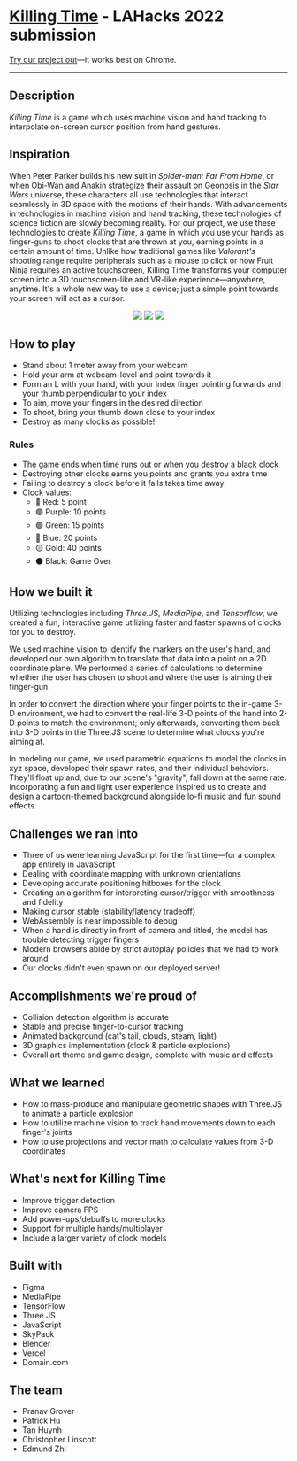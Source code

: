 # [Killing Time](https://www.killingtime.tech/) - LAHacks 2022 submission

[Try our project out](https://www.killingtime.tech/)—it works best on Chrome.

----

## Description

*Killing Time* is a game which uses machine vision and hand tracking to interpolate on-screen cursor position from hand gestures.

## Inspiration

When Peter Parker builds his new suit in *Spider-man: Far From Home*, or when Obi-Wan and Anakin strategize their assault on Geonosis in the *Star Wars* universe, these characters all use technologies that interact seamlessly in 3D space with the motions of their hands. With advancements in technologies in machine vision and hand tracking, these technologies of science fiction are slowly becoming reality. For our project, we use these technologies to create *Killing Time*, a game in which you use your hands as finger-guns to shoot clocks that are thrown at you, earning points in a certain amount of time. Unlike how traditional games like *Valorant's* shooting range require peripherals such as a mouse to click or how Fruit Ninja requires an active touchscreen, Killing Time transforms your computer screen into a 3D touchscreen-like and VR-like experience—anywhere, anytime. It's a whole new way to use a device; just a simple point towards your screen will act as a cursor.


<p style="text-align: center;">
<img src="https://github.com/zeroclutch/killingtime/blob/main/images/Background.png">
<img src="https://raw.githubusercontent.com/zeroclutch/killingtime/main/images/Poster%20(1).png">
<img src="https://raw.githubusercontent.com/zeroclutch/killingtime/main/images/clock.png">
</p>

## How to play

* Stand about 1 meter away from your webcam
* Hold your arm at webcam-level and point towards it
* Form an L with your hand, with your index finger pointing forwards and your thumb perpendicular to your index
* To aim, move your fingers in the desired direction
* To shoot, bring your thumb down close to your index
* Destroy as many clocks as possible!

### Rules
* The game ends when time runs out or when you destroy a black clock
* Destroying other clocks earns you points and grants you extra time
* Failing to destroy a clock before it falls takes time away
* Clock values:
    * 🔴 Red: 5 point
    * 🟣 Purple: 10 points
    * 🟢 Green: 15 points
    * 🔵 Blue: 20 points
    * 🟡 Gold: 40 points
    * ⚫️ Black: Game Over

## How we built it

Utilizing technologies including *Three.JS*, *MediaPipe*, and *Tensorflow*, we created a fun, interactive game utilizing faster and faster spawns of clocks for you to destroy.

We used machine vision to identify the markers on the user's hand, and developed our own algorithm to translate that data into a point on a 2D coordinate plane. We performed a series of calculations to determine whether the user has chosen to shoot and where the user is aiming their finger-gun.

In order to convert the direction where your finger points to the in-game 3-D environment, we had to convert the real-life 3-D points of the hand into 2-D points to match the environment; only afterwards, converting them back into 3-D points in the Three.JS scene to determine what clocks you're aiming at.

In modeling our game, we used parametric equations to model the clocks in xyz space, developed their spawn rates, and their individual behaviors. They'll float up and, due to our scene's "gravity", fall down at the same rate. Incorporating a fun and light user experience inspired us to create and design a cartoon-themed background alongside lo-fi music and fun sound effects.

## Challenges we ran into

* Three of us were learning JavaScript for the first time—for a complex app entirely in JavaScript
* Dealing with coordinate mapping with unknown orientations
* Developing accurate positioning hitboxes for the clock
* Creating an algorithm for interpreting cursor/trigger with smoothness and fidelity
* Making cursor stable (stability/latency tradeoff)
* WebAssembly is near impossible to debug
* When a hand is directly in front of camera and titled, the model has trouble detecting trigger fingers
* Modern browsers abide by strict autoplay policies that we had to work around
* Our clocks didn't even spawn on our deployed server!

## Accomplishments we're proud of

* Collision detection algorithm is accurate
* Stable and precise finger-to-cursor tracking
* Animated background (cat's tail, clouds, steam, light)
* 3D graphics implementation (clock & particle explosions)
* Overall art theme and game design, complete with music and effects

## What we learned

* How to mass-produce and manipulate geometric shapes with Three.JS to animate a particle explosion
* How to utilize machine vision to track hand movements down to each finger's joints
* How to use projections and vector math to calculate values from 3-D coordinates

## What's next for Killing Time

* Improve trigger detection
* Improve camera FPS
* Add power-ups/debuffs to more clocks
* Support for multiple hands/multiplayer
* Include a larger variety of clock models

## Built with

* Figma
* MediaPipe
* TensorFlow
* Three.JS
* JavaScript
* SkyPack
* Blender
* Vercel
* Domain.com

## The team

* Pranav Grover
* Patrick Hu
* Tan Huynh
* Christopher Linscott
* Edmund Zhi
